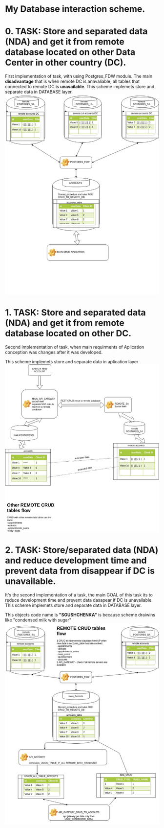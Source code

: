 # My Database interaction sсheme.

# 0. TASK: Store and separated data (NDA) and get it from remote database located on other Data Center in other country (DC).
First implementation of task, with using Postgres_FDW module. 
The main **disadvantage** that is when remote DC is anavaliable, all tables that connected to remote DC is **unavailable**.
This scheme implemets store and separate data in DATABASE layer.
![Aplication Layer Scheme](https://github.com/wwwork/dataBase/blob/master/FDW%20-%20remoteDbWithTempTable-main%20Schema.jpg?raw=true)

# 1. TASK: Store and separated data (NDA) and get it from remote database located on other DC.
Second implementation of task, when main requirments of Aplication conception was changes after it was developed.

This scheme implemets store and separate data in aplication layer
![Aplication Layer Scheme](https://github.com/wwwork/dataBase/blob/master/remoteDb%20Api_gateway-main%20Schema.jpg?raw=true)


# 2. TASK: Store/separated data (NDA) and reduce development time and prevent data from disappear if DC is unavailable.
It's the second implementation of a task, the main GOAL of this task its to reduce development time and prevent data dasapear if DC is unavailable.
This scheme implemets store and separate data in DATABASE layer.

This objects code name is **"SGUSHCHENKA"**  is because scheme draiwins like "condensed milk with sugar"
![Aplication Layer Scheme](https://github.com/wwwork/dataBase/blob/master/remoteDbWithTempTable-main%20Schema.jpg?raw=true)

